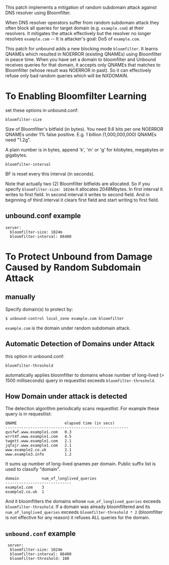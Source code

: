   This patch implements a mitigation of random subdomain attack against DNS resolver using Bloomfilter.

  When DNS resolver operators suffer from random subdomain attack they often block all queries for target domain (e.g. `example.com`) at their resolvers. It mitigates the attack effectively but the resolver no longer resolves `example.com` -- It is attacker's goal: DoS of `example.com`.

  This patch for unbound adds a new blocking mode `bloomfilter`. It learns QNAMEs which resulted in NOERROR (existing QNAMEs) using Bloomfilter in peace time. When you have set a domain to bloomfilter and Unbound receives queries for that domain, it accepts only QNAMEs that matches to Bloomfilter (whose result was NOERROR in past). So it can effectively refuse only bad random queries which will be NXDOMAIN.

# To Enabling Bloomfilter Learning

  set these options in unbound.conf:

`bloomfilter-size`

  Size of Bloomfilter's bitfield (in bytes). You need 9.6 bits per one NOERROR QNAMEs under 1% false positive.
  E.g. 1 billion (1,000,000,000) QNAMEs need "1.2g".

  A plain number is in bytes, append 'k', 'm'  or  'g' for  kilobytes,  megabytes  or  gigabytes.

`bloomfilter-interval`

  BF is reset every this interval (in seconds).
  
Note that actually two (2) Bloomfilter bitfields are allocated. So if you specify `bloomfilter-size: 1024m` it allocates 2048Mbytes. In first interval it writes to first field. In second interval it writes to second field. And in beginning of third interval it clears first field and start writing to first field. 

## unbound.conf example
    server:
      bloomfilter-size: 1024m
      bloomfilter-interval: 86400


# To Protect Unbound from Damage Caused by Random Subdomain Attack

## manually

Specify domain(s) to protect by:

    $ unbound-control local_zone example.com bloomfilter
  
`example.com` is the domain under random subdomain attack.
  
## Automatic Detection of Domains under Attack

this option in unbound.conf:

    bloomfilter-threshold

automatically applies bloomfilter to domains whose number of long-lived (> 1500 milliseconds) query in requestlist exceeds `bloomfilter-threshold`.

## How Domain under attack is detected

The detection algorithm periodically scans requestlist. For example these query is in requestlist:

    QNAME                     elapsed time (in secs)
    ------------------------------------------------------
    qvsfwf.www.example1.com   0.3
    wrrt4f.www.example1.com   4.5
    twgett.www.example1.com   2.1
    jqfajr.www.example1.com   2.1
    www.example2.co.uk        2.1
    www.example3.info         1.2

It sums up number of long-lived qnames per domain. Public suffix list is used to classify "domain".

    domain          num_of_longlived_queries
    -----------------------------
    example1.com    3
    example2.co.uk  1

And it bloomfilters the domains whose `num_of_longlived_queries` exceeds `bloomfilter-threshold`. If a domain was already bloomfiltered and its `num_of_longlived_queries` exceeds `bloomfilter-threshold * 2` (bloomfilter is not effective for any reason) it refuses ALL queries for the domain.

## `unbound.conf` example
     server:
      bloomfilter-size: 1024m
      bloomfilter-interval: 86400
      bloomfilter-threshold: 100
